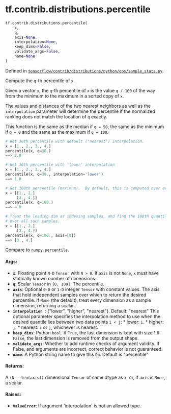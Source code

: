 <div itemscope itemtype="http://developers.google.com/ReferenceObject">
<meta itemprop="name" content="tf.contrib.distributions.percentile" />
<meta itemprop="path" content="Stable" />
</div>

# tf.contrib.distributions.percentile

``` python
tf.contrib.distributions.percentile(
    x,
    q,
    axis=None,
    interpolation=None,
    keep_dims=False,
    validate_args=False,
    name=None
)
```



Defined in [`tensorflow/contrib/distributions/python/ops/sample_stats.py`](/code/stable/tensorflow/contrib/distributions/python/ops/sample_stats.py).

Compute the `q`-th percentile of `x`.

Given a vector `x`, the `q`-th percentile of `x` is the value `q / 100` of the
way from the minimum to the maximum in a sorted copy of `x`.

The values and distances of the two nearest neighbors as well as the
`interpolation` parameter will determine the percentile if the normalized
ranking does not match the location of `q` exactly.

This function is the same as the median if `q = 50`, the same as the minimum
if `q = 0` and the same as the maximum if `q = 100`.


```python
# Get 30th percentile with default ('nearest') interpolation.
x = [1., 2., 3., 4.]
percentile(x, q=30.)
==> 2.0

# Get 30th percentile with 'lower' interpolation
x = [1., 2., 3., 4.]
percentile(x, q=30., interpolation='lower')
==> 1.0

# Get 100th percentile (maximum).  By default, this is computed over every dim
x = [[1., 2.]
     [3., 4.]]
percentile(x, q=100.)
==> 4.0

# Treat the leading dim as indexing samples, and find the 100th quantile (max)
# over all such samples.
x = [[1., 2.]
     [3., 4.]]
percentile(x, q=100., axis=[0])
==> [3., 4.]
```

Compare to `numpy.percentile`.

#### Args:

* <b>`x`</b>:  Floating point `N-D` `Tensor` with `N > 0`.  If `axis` is not `None`,
    `x` must have statically known number of dimensions.
* <b>`q`</b>:  Scalar `Tensor` in `[0, 100]`. The percentile.
* <b>`axis`</b>:  Optional `0-D` or `1-D` integer `Tensor` with constant values.
    The axis that hold independent samples over which to return the desired
    percentile.  If `None` (the default), treat every dimension as a sample
    dimension, returning a scalar.
* <b>`interpolation `</b>: {"lower", "higher", "nearest"}.  Default: "nearest"
    This optional parameter specifies the interpolation method to
    use when the desired quantile lies between two data points `i < j`:
      * lower: `i`.
      * higher: `j`.
      * nearest: `i` or `j`, whichever is nearest.
* <b>`keep_dims`</b>:  Python `bool`. If `True`, the last dimension is kept with size 1
    If `False`, the last dimension is removed from the output shape.
* <b>`validate_args`</b>:  Whether to add runtime checks of argument validity.
    If False, and arguments are incorrect, correct behavior is not guaranteed.
* <b>`name`</b>:  A Python string name to give this `Op`.  Default is "percentile"


#### Returns:

A `(N - len(axis))` dimensional `Tensor` of same dtype as `x`, or, if
  `axis` is `None`, a scalar.


#### Raises:

* <b>`ValueError`</b>:  If argument 'interpolation' is not an allowed type.
